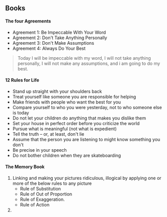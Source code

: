 ## Books 

#### The four Agreements

* Agreement 1: Be Impeccable With Your Word
* Agreement 2: Don't Take Anything Personally
* Agreement 3: Don't Make Assumptions
* Agreement 4: Always Do Your Best

> Today I will be impeccable with my word, I will not take anything personally, I will not make any assumptions, and i am going to do my best.


#### 12 Rules for Life

* Stand up straight with your shoulders back
* Treat yourself like someone you are responsible for helping
* Make friends with people who want the best for you
* Compare yourself to who you were yesterday, not to who someone else is today
* Do not let your children do anything that makes you dislike them
* Set your house in perfect order before you criticize the world
* Pursue what is meaningful (not what is expedient)
* Tell the truth – or, at least, don't lie
* Assume that the person you are listening to might know something you don't
* Be precise in your speech
* Do not bother children when they are skateboarding

#### The Memory Book

1. Linking and making your pictures ridiculous, illogical by applying one or more of the below rules to any picture
   * Rule of Substitution 
   * Rule of Out of Proportion
   * Rule of Exaggeration.
   * Rule of Action
2. 